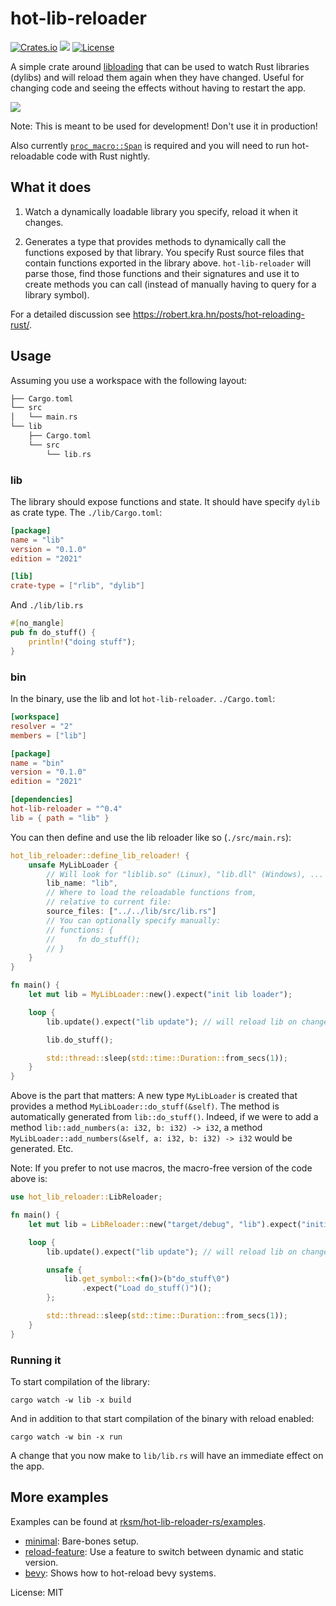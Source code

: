 # hot-lib-reloader


[![Crates.io](https://img.shields.io/crates/v/hot-lib-reloader)](https://crates.io/crates/hot-lib-reloader)
[![](https://docs.rs/structopt/badge.svg)](https://docs.rs/hot-lib-reloader)
[![License](https://img.shields.io/crates/l/hot-lib-reloader?color=informational&logo=mit)](/LICENSE.md)

<!--
[![Crates.io](https://img.shields.io/crates/d/hot-lib-reloader)](https://crates.io/crates/hot-lib-reloader)
 -->

A simple crate around [libloading](https://crates.io/crates/libloading) that can be used to watch Rust libraries (dylibs) and will reload them again when they have changed.
Useful for changing code and seeing the effects without having to restart the app.

![](doc/hot-reload-demo.gif)

Note: This is meant to be used for development! Don't use it in production!

Also currently [`proc_macro::Span`](https://github.com/rust-lang/rust/issues/54725) is required and you will need to run hot-reloadable code with Rust nightly.

## What it does

1. Watch a dynamically loadable library you specify, reload it when it changes.

2. Generates a type that provides methods to dynamically call the functions exposed by that library.
You specify Rust source files that contain functions exported in the library above.
`hot-lib-reloader` will parse those, find those functions and their signatures and use it to create methods you can call (instead of manually having to query for a library symbol).

For a detailed discussion see https://robert.kra.hn/posts/hot-reloading-rust/.

## Usage

Assuming you use a workspace with the following layout:

```rust
├── Cargo.toml
└── src
│   └── main.rs
└── lib
    ├── Cargo.toml
    └── src
        └── lib.rs
```

### lib

The library should expose functions and state. It should have specify `dylib` as crate type. The `./lib/Cargo.toml`:

```toml
[package]
name = "lib"
version = "0.1.0"
edition = "2021"

[lib]
crate-type = ["rlib", "dylib"]
```

And `./lib/lib.rs`

```rust
#[no_mangle]
pub fn do_stuff() {
    println!("doing stuff");
}
```

### bin

In the binary, use the lib and lot `hot-lib-reloader`. `./Cargo.toml`:

```toml
[workspace]
resolver = "2"
members = ["lib"]

[package]
name = "bin"
version = "0.1.0"
edition = "2021"

[dependencies]
hot-lib-reloader = "^0.4"
lib = { path = "lib" }
```

You can then define and use the lib reloader like so (`./src/main.rs`):

```rust
hot_lib_reloader::define_lib_reloader! {
    unsafe MyLibLoader {
        // Will look for "liblib.so" (Linux), "lib.dll" (Windows), ...
        lib_name: "lib",
        // Where to load the reloadable functions from,
        // relative to current file:
        source_files: ["../../lib/src/lib.rs"]
        // You can optionally specify manually:
        // functions: {
        //     fn do_stuff();
        // }
    }
}

fn main() {
    let mut lib = MyLibLoader::new().expect("init lib loader");

    loop {
        lib.update().expect("lib update"); // will reload lib on change

        lib.do_stuff();

        std::thread::sleep(std::time::Duration::from_secs(1));
    }
}

```

Above is the part that matters: A new type `MyLibLoader` is created that provides a method `MyLibLoader::do_stuff(&self)`.
The method is automatically generated from `lib::do_stuff()`.
Indeed, if we were to add a method `lib::add_numbers(a: i32, b: i32) -> i32`, a method `MyLibLoader::add_numbers(&self, a: i32, b: i32) -> i32` would be generated. Etc.

Note: If you prefer to not use macros, the macro-free version of the code above is:

```rust
use hot_lib_reloader::LibReloader;

fn main() {
    let mut lib = LibReloader::new("target/debug", "lib").expect("initial load the lib");

    loop {
        lib.update().expect("lib update"); // will reload lib on change

        unsafe {
            lib.get_symbol::<fn()>(b"do_stuff\0")
                .expect("Load do_stuff()")();
        };

        std::thread::sleep(std::time::Duration::from_secs(1));
    }
}
```

### Running it

To start compilation of the library:

```shell
cargo watch -w lib -x build
```

And in addition to that start compilation of the binary with reload enabled:

```shell
cargo watch -w bin -x run
```

A change that you now make to `lib/lib.rs` will have an immediate effect on the app.


## More examples

Examples can be found at [rksm/hot-lib-reloader-rs/examples](https://github.com/rksm/hot-lib-reloader-rs/tree/master/examples).

- [minimal](https://github.com/rksm/hot-lib-reloader-rs/tree/master/examples/minimal): Bare-bones setup.
- [reload-feature](https://github.com/rksm/hot-lib-reloader-rs/tree/master/examples/reload-feature): Use a feature to switch between dynamic and static version.
- [bevy](https://github.com/rksm/hot-lib-reloader-rs/tree/master/examples/bevy): Shows how to hot-reload bevy systems.


License: MIT
